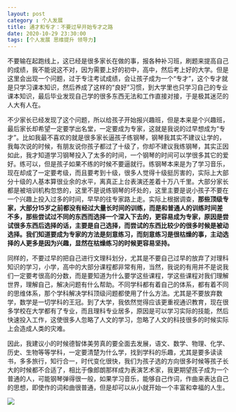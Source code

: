 ```yaml
---
layout: post
category : 个人发展
title: 通才和专才：不要过早开始专才之路
date: 2020-10-29 23:30:00
tags: [个人发展 思维提升 领导力]
---
```


不要输在起跑线上，这已经是很多家长在做的事，报各种补习班，刷题来提高自己的成绩，我不能说这不对，因为需要上好的初中，高中，然后考上好的大学。但是这里会出现一个问题，过于专注考试成绩，会让孩子成为一个“专才”，这个专才就是只学习课本知识，然后养成了这样的“良好”习惯，到大学里也只学习自己的专业课本知识，最后毕业发现自己学的很多东西无法和工作直接对接，于是极其迷茫的人大有人在。

不少家长已经发现了这个问题，所以给孩子开始报兴趣班，但是本来是个兴趣班，最后家长却希望一定要学出名堂，一定要成为专家，这就是我说的过早想成为“专才”。比如我最不喜欢的就是很多家长逼孩子练钢琴，钢琴我其实不建议让学的，我每次说的时候，有朋友说你孩子都过了十级了，你却不建议我练钢琴，其实正因如此，我才知道学习钢琴投入了太多的时间，一个钢琴的时间可以学很多其它的爱好。练可以，但是孩子如果不练的时候不要逼就行。练钢琴本来是为了学习音乐，现在却成了一定要考级，而且要考到十级，很多人觉得十级挺厉害的，实际上大部分十级的人基本算很业余的水平，离真正上台表演还差着十万八千里。大部分家长都是被培训机构忽悠的，这里不是说练钢琴的坏处的，这里主要是说小孩子不要在一个兴趣上投入过多的时间，早早的往专家路上走。实际上根据调查，**那些顶级专家，大部分15岁之前都没有经过大量长时间的训练，而是和普通人的训练时间差不多，那些尝试过不同的东西而选择一个深入下去的，更容易成为专家，原因是尝试很多东西后选择的话，主要是自己选择，而尝试的东西比较少的很多时候是被动选择。我们知道要成为专家的方法是刻意练习，而刻意练习是很枯燥的事，主动选择的人更多是因为兴趣，显然在枯燥练习的时候更容易坚持。**

同样的，不要过早的把自己进行文理科划分，尤其是不要自己过早的放弃了对理科知识的学习，小学，高中的大部分课程都非常有用，当然，我说的有用并不是说我们一定要考很高的分数，而是要知道为什么要学这些课程，学这些课程对我们理解世界，理解自己，解决问题有什么帮助。不同学科都有着自己的体系，都有着不同的思维体系，那个学科解决学科顶级问题都使用了什么方法。尤其是不要放弃数学，数学是一切学科的王冠。到了大学，我依然觉得应该更重视通识教育，现在很多学校在大学都有了专业，而且理科专业居多，原因是可以学习实际的技能，然后快速投入工作，这使很多人忽略了人文的学习，忽略了人文的科技很多的时候实际上会造成人类的灾难。

因此，我建议小的时候德智体美劳真的要全面去发展，语文、数学、物理、化学、历史、生物等等学科，一定要清楚为什么学，找到学科的乐趣，尤其是要多读读书，多多旅行，知行合一，时代变化很快，我们为孩子选的方向很多时候等孩子长大的时候都不合适了，相比于像郎朗那样成为表演艺术家，我更期望孩子成为一个普通的人，可能钢琴弹得很一般，如果学习音乐，能够自己作词，作曲来表达自己的思想，即使作的词和曲很普通，但是却可以从小就开始一个丰富和幸福的人生。



![](https://cdn.jsdelivr.net/gh/wangdeshui/blogpics@master/weixino_qrcode_for_gh_fe8f228bad0d_258.jpg)

